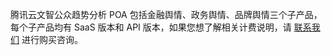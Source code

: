 腾讯云文智公众趋势分析 POA 包括金融舆情、政务舆情、品牌舆情三个子产品，每个子产品均有 SaaS 版本和 API 版本，如果您想了解相关计费说明，请 [联系我们](https://cloud.tencent.com/about/connect) 进行购买咨询。

